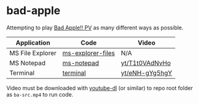 # bad-apple

Attempting to play [Bad Apple!! PV](https://www.youtube.com/watch?v=FtutLA63Cp8) as many different ways as possible.


| Application | Code | Video |
|-------------|------|-------|
| MS File Explorer  | [ms-explorer-files](https://github.com/Boomaa23/bad-apple/tree/master/ms-explorer-files) | N/A |
| MS Notepad  | [ms-notepad](https://github.com/Boomaa23/bad-apple/tree/master/ms-notepad) | [yt/T1t0VAdNvHo](https://youtu.be/T1t0VAdNvHo) |
| Terminal  | [terminal](https://github.com/Boomaa23/bad-apple/tree/master/terminal) | [yt/eNH-gYg5hgY](https://youtu.be/eNH-gYg5hgY) |

Video must be downloaded with [youtube-dl](https://ytdl-org.github.io/youtube-dl/index.html) (or similar) to repo root folder as `ba-src.mp4` to run code.